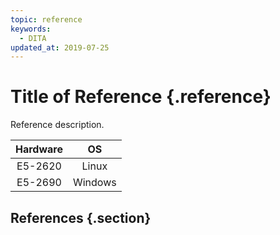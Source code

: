 ```yaml
---
topic: reference
keywords:
  - DITA
updated_at: 2019-07-25
---
```


# Title of Reference {.reference}
Reference description.

|Hardware|OS|
|:---:|:---:|
|E5-2620|Linux|
|E5-2690|Windows|

## References {.section}
